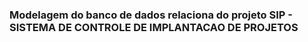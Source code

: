 ### Modelagem do banco de dados relaciona do projeto SIP - SISTEMA  DE CONTROLE DE IMPLANTACAO DE PROJETOS
